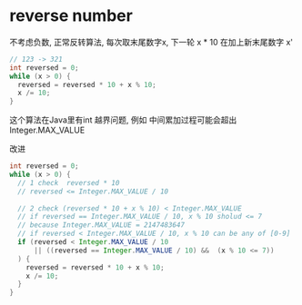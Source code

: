 # reverse  number
不考虑负数, 正常反转算法, 每次取末尾数字x, 下一轮 x * 10 在加上新末尾数字 x' 
```java
// 123 -> 321
int reversed = 0;
while (x > 0) {
  reversed = reversed * 10 + x % 10;
  x /= 10;
}
```
这个算法在Java里有int 越界问题, 例如 中间累加过程可能会超出 Integer.MAX_VALUE

改进

```java
int reversed = 0;
while (x > 0) {
  // 1 check  reversed * 10
  // reversed <= Integer.MAX_VALUE / 10 
  
  // 2 check (reversed * 10 + x % 10) < Integer.MAX_VALUE
  // if reversed == Integer.MAX_VALUE / 10, x % 10 sholud <= 7
  // because Integer.MAX_VALUE = 2147483647
  // if reversed < Integer.MAX_VALUE / 10, x % 10 can be any of [0-9]
  if (reversed < Integer.MAX_VALUE / 10
      || ((reversed == Integer.MAX_VALUE / 10) &&  (x % 10 <= 7))
  ) {
    reversed = reversed * 10 + x % 10;
    x /= 10;
  }
}
```
